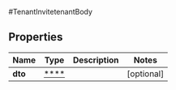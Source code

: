 #TenantInvitetenantBody

## Properties
Name | Type | Description | Notes
------------ | ------------- | ------------- | -------------
**dto** | [****](.md) |  | [optional] 

